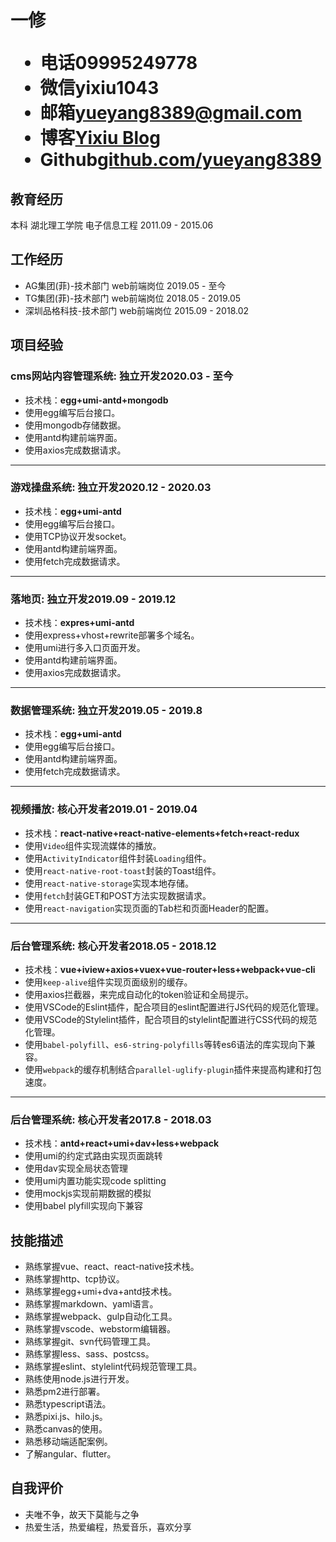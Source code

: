 <h1>
  <span>一修</span>
  <ul>
    <li><span>电话</span>09995249778</li>
    <li><span>微信</span>yixiu1043</li>
    <li><span>邮箱</span><a href="https://mail.google.com" target="_blank">yueyang8389@gmail.com</a></li>
    <li><span>博客</span><a href="https://yixiu1043.top" target="_blank">Yixiu Blog</a></li>
    <li><span>Github</span><a href="https://github.com/yueyang8389" target="_blank">github.com/yueyang8389</a></li>
  </ul>
</h1>

## 教育经历
本科 湖北理工学院 电子信息工程 <span class="right">2011.09 - 2015.06</span>


## 工作经历
- AG集团(菲)-技术部门 web前端岗位 <span class="right">2019.05 - 至今</span><br>
- TG集团(菲)-技术部门 web前端岗位 <span class="right">2018.05 - 2019.05</span><br>
- 深圳品格科技-技术部门 web前端岗位 <span class="right">2015.09 - 2018.02</span><br>

<!-- * 获得荣誉：**xxxxxxxxxxxxxxxxxxxxxx** -->

## 项目经验
### cms网站内容管理系统<span class="role">:&nbsp;独立开发</span><span class="right">2020.03 - 至今</span>
* 技术栈：**egg+umi-antd+mongodb**
* 使用egg编写后台接口。
* 使用mongodb存储数据。
* 使用antd构建前端界面。
* 使用axios完成数据请求。

---

### 游戏操盘系统<span class="role">:&nbsp;独立开发</span><span class="right">2020.12 - 2020.03</span>
* 技术栈：**egg+umi-antd**
* 使用egg编写后台接口。
* 使用TCP协议开发socket。
* 使用antd构建前端界面。
* 使用fetch完成数据请求。

---

### 落地页<span class="role">:&nbsp;独立开发</span><span class="right">2019.09 - 2019.12</span>
* 技术栈：**expres+umi-antd**
* 使用express+vhost+rewrite部署多个域名。
* 使用umi进行多入口页面开发。
* 使用antd构建前端界面。
* 使用axios完成数据请求。

---

### 数据管理系统<span class="role">:&nbsp;独立开发</span><span class="right">2019.05 - 2019.8</span>
* 技术栈：**egg+umi-antd**
* 使用egg编写后台接口。
* 使用antd构建前端界面。
* 使用fetch完成数据请求。

---

### 视频播放<span class="role">:&nbsp;核心开发者</span><span class="right">2019.01 - 2019.04</span>
* 技术栈：**react-native+react-native-elements+fetch+react-redux**
* 使用`Video`组件实现流媒体的播放。
* 使用`ActivityIndicator`组件封装`Loading`组件。
* 使用`react-native-root-toast`封装的Toast组件。
* 使用`react-native-storage`实现本地存储。
* 使用`fetch`封装GET和POST方法实现数据请求。
* 使用`react-navigation`实现页面的Tab栏和页面Header的配置。

---

### 后台管理系统<span class="role">:&nbsp;核心开发者</span><span class="right">2018.05 - 2018.12</span>
* 技术栈：**vue+iview+axios+vuex+vue-router+less+webpack+vue-cli**
* 使⽤`keep-alive`组件实现页⾯级别的缓存。
* 使用axios拦截器，来完成自动化的token验证和全局提示。
* 使用VSCode的Eslint插件，配合项目的eslint配置进行JS代码的规范化管理。
* 使用VSCode的Stylelint插件，配合项目的stylelint配置进行CSS代码的规范化管理。
* 使用`babel-polyfill`、`es6-string-polyfills`等转es6语法的库实现向下兼容。
* 使用`webpack`的缓存机制结合`parallel-uglify-plugin`插件来提高构建和打包速度。

---

### 后台管理系统<span class="role">:&nbsp;核心开发者</span><span class="right">2017.8 - 2018.03</span>
* 技术栈：**antd+react+umi+dav+less+webpack**
* 使用umi的约定式路由实现页面跳转
* 使用dav实现全局状态管理
* 使用umi内置功能实现code splitting
* 使用mockjs实现前期数据的模拟
* 使用babel plyfill实现向下兼容


## 技能描述
* 熟练掌握vue、react、react-native技术栈。
* 熟练掌握http、tcp协议。
* 熟练掌握egg+umi+dva+antd技术栈。
* 熟练掌握markdown、yaml语言。
* 熟练掌握webpack、gulp自动化工具。
* 熟练掌握vscode、webstorm编辑器。
* 熟练掌握git、svn代码管理工具。
* 熟练掌握less、sass、postcss。
* 熟练掌握eslint、stylelint代码规范管理工具。
* 熟练使用node.js进行开发。
* 熟悉pm2进行部署。
* 熟悉typescript语法。
* 熟悉pixi.js、hilo.js。
* 熟悉canvas的使用。
* 熟悉移动端适配案例。
* 了解angular、flutter。

## 自我评价
* 夫唯不争，故天下莫能与之争
* 热爱生活，热爱编程，热爱音乐，喜欢分享
